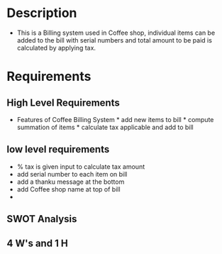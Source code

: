 # Description
* This is a Billing system used in Coffee shop, individual items can be added to the bill with serial numbers and total amount to be paid is calculated by applying tax.

# Requirements

## High Level Requirements
* Features of Coffee Billing System
      * add new items to bill
      * compute summation of items
      * calculate tax applicable and add to bill

## low level requirements
* % tax is given input to calculate tax amount
* add serial number to each item on bill
* add a thanku message at the bottom 
* add Coffee shop name at top of bill
*  

## SWOT Analysis

## 4 W's and 1 H